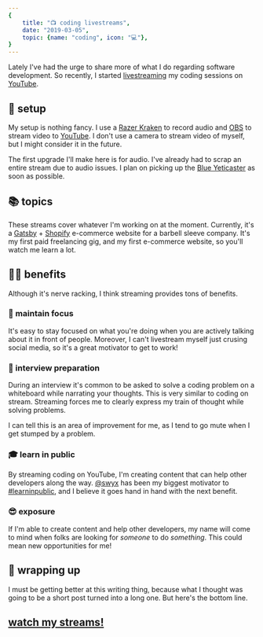 ```yaml
---
{
    title: "📺 coding livestreams",
    date: "2019-03-05",
    topic: {name: "coding", icon: "💻"},
}
---
```


Lately I've had the urge to share more of what I do regarding software development. So recently, I started [livestreaming][1] my coding sessions on [YouTube][2].

## 🎤 setup

My setup is nothing fancy. I use a [Razer Kraken][3] to record audio and [OBS][4] to stream video to [YouTube][2]. I don't use a camera to stream video of myself, but I might consider it in the future.

The first upgrade I'll make here is for audio. I've already had to scrap an entire stream due to audio issues. I plan on picking up the [Blue Yeticaster][5] as soon as possible.

## 📚 topics

These streams cover whatever I'm working on at the moment. Currently, it's a [Gatsby][6] + [Shopify][7] e-commerce website for a barbell sleeve company. It's my first paid freelancing gig, and my first e-commerce website, so you'll watch me learn a lot.

## 👍🏼 benefits

Although it's nerve racking, I think streaming provides tons of benefits.

### 🎯 maintain focus

It's easy to stay focused on what you're doing when you are actively talking about it in front of people. Moreover, I can't livestream myself just crusing social media, so it's a great motivator to get to work!

### 👔 interview preparation

During an interview it's common to be asked to solve a coding problem on a whiteboard while narrating your thoughts. This is very similar to coding on stream. Streaming forces me to clearly express my train of thought while solving problems.

I can tell this is an area of improvement for me, as I tend to go mute when I get stumped by a problem.

### 🎓 learn in public

By streaming coding on YouTube, I'm creating content that can help other developers along the way. [@swyx][8] has been my biggest motivator to [#learninpublic][9], and I believe it goes hand in hand with the next benefit.

### 😎 exposure

If I'm able to create content and help other developers, my name will come to mind when folks are looking for _someone_ to do _something_. This could mean new opportunities for me!

## 🎁 wrapping up

I must be getting better at this writing thing, because what I thought was going to be a short post turned into a long one. But here's the bottom line.

## [watch my streams!][1]

[1]: https://www.youtube.com/playlist?list=PL6Mu1AMmTL-uMkwOvZ5_Ytbu9qQ5SQSrc
[2]: https://www.youtube.com/bradgarropy
[3]: https://www.razer.com/Gaming-Audio/Razer-Kraken-Pro-V2-/p/RZ04-02050900-R3M1
[4]: https://obsproject.com
[5]: https://www.bluedesigns.com/products/yeticaster/
[6]: https://www.gatsbyjs.org
[7]: https://www.shopify.com
[8]: https://twitter.com/swyx
[9]: https://twitter.com/hashtag/learninpublic

